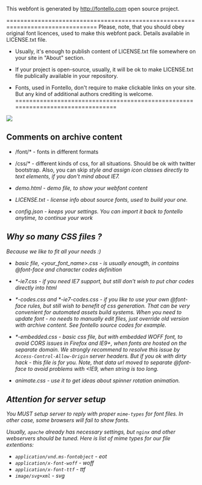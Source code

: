 This webfont is generated by http://fontello.com open source project.

================================================================================
Please, note, that you should obey original font licences, used to make this
webfont pack. Details available in LICENSE.txt file.

- Usually, it's enough to publish content of LICENSE.txt file somewhere on your
  site in "About" section.

- If your project is open-source, usually, it will be ok to make LICENSE.txt
  file publically available in your repository.

- Fonts, used in Fontello, don't require to make clickable links on your site.
  But any kind of additional authors crediting is welcome.
================================================================================

<img src="https://raw.githubusercontent.com/g0v/glyph/master/demo.png"/>

Comments on archive content
---------------------------

- /font/* - fonts in different formats

- /css/*  - different kinds of css, for all situations. Should be ok with 
  twitter bootstrap. Also, you can skip <i> style and assign icon classes
  directly to text elements, if you don't mind about IE7.

- demo.html - demo file, to show your webfont content

- LICENSE.txt - license info about source fonts, used to build your one.

- config.json - keeps your settings. You can import it back to fontello anytime,
  to continue your work


Why so many CSS files ?
-----------------------

Because we like to fit all your needs :)

- basic file, <your_font_name>.css - is usually enougth, in contains @font-face
  and character codes definition

- *-ie7.css - if you need IE7 support, but still don't wish to put char codes
  directly into html

- *-codes.css and *-ie7-codes.css - if you like to use your own @font-face
  rules, but still wish to benefit of css generation. That can be very
  convenient for automated assets build systems. When you need to update font -
  no needs to manually edit files, just override old version with archive
  content. See fontello source codes for example.

- *-embedded.css - basic css file, but with embedded WOFF font, to avoid
  CORS issues in Firefox and IE9+, when fonts are hosted on the separate domain.
  We strongly recommend to resolve this issue by `Access-Control-Allow-Origin`
  server headers. But if you ok with dirty hack - this file is for you. Note,
  that data url moved to separate @font-face to avoid problems with <IE9, when
  string is too long.

- animate.css - use it to get ideas about spinner rotation animation.


Attention for server setup
--------------------------

You MUST setup server to reply with proper `mime-types` for font files. In other
case, some browsers will fail to show fonts.

Usually, `apache` already has necessary settings, but `nginx` and other
webservers should be tuned. Here is list of mime types for our file extentions:

- `application/vnd.ms-fontobject` - eot
- `application/x-font-woff` - woff
- `application/x-font-ttf` - ttf
- `image/svg+xml` - svg
